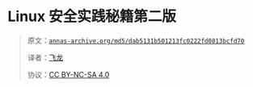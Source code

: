 # Linux 安全实践秘籍第二版

> 原文：[`annas-archive.org/md5/dab5131b501213fc0222fd0813bcfd70`](https://annas-archive.org/md5/dab5131b501213fc0222fd0813bcfd70)
> 
> 译者：[飞龙](https://github.com/wizardforcel)
> 
> 协议：[CC BY-NC-SA 4.0](http://creativecommons.org/licenses/by-nc-sa/4.0/)